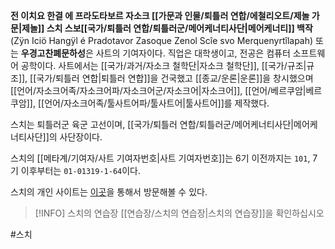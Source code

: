 **전 이치요 한결 에 프라도타보르 자소크 [[가문과 인물/퇴틀러 연합/에철리오트/제놀 가문|제놀]] 스치 스보[[국가/퇴틀러 연합/퇴틀러군/메어케너티사단|메어케너티]] 백작**(Zÿn Iciö Hangÿl é Pradotavor Zasoque Zenol Scîe svo Merquenyrtîlapah) 또는 **우경고찬폐문하성**은 사트의 기여자이다. 직업은 대학생이고, 전공은 컴퓨터 소프트웨어 공학이다. 사트에서는 [[국가/과거/자소크 철학단|자소크 철학단]], [[국가/규조|규조]], [[국가/퇴틀러 연합|퇴틀러 연합]]을 건국했고 [[종교/운론|운론]]을 창시했으며 [[언어/자소크어족/자소크어파/자소크어군/자소크어|자소크어]], [[언어/베르쿠암|베르쿠암]], [[언어/자소크어족/툴사트어파/툴사트어|툴사트어]]를 제작했다.

스치는 퇴틀러군 육군 고선이며, [[국가/퇴틀러 연합/퇴틀러군/메어케너티사단|메어케너티사단]]의 사단장이다.

스치의 [[메타계/기여자/사트 기여자번호|사트 기여자번호]]는 6기 이전까지는 `101`, 7기 이후부터는 `01-01319-1-64`이다.

스치의 개인 사이트는 [이곳](https://me.shtelo.org)을 통해서 방문해볼 수 있다.

> [!INFO] 스치의 연습장
> [[연습장/스치의 연습장|스치의 연습장]]을 확인하십시오


#스치 